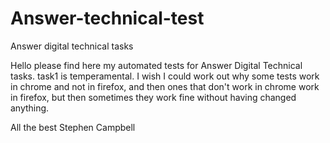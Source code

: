 # Answer-technical-test
Answer digital technical tasks

Hello please find here my automated tests for Answer Digital Technical tasks.
task1 is temperamental. I wish I could work out why some tests work in chrome and not in firefox, and then ones that don't work in chrome work in firefox, but then sometimes they work fine without having changed anything.

All the best
Stephen Campbell
